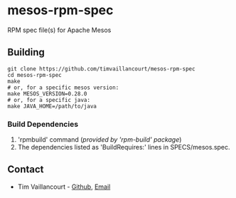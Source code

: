 # mesos-rpm-spec
RPM spec file(s) for Apache Mesos

## Building
```
git clone https://github.com/timvaillancourt/mesos-rpm-spec
cd mesos-rpm-spec
make
# or, for a specific mesos version:
make MESOS_VERSION=0.28.0
# or, for a specific java:
make JAVA_HOME=/path/to/java
```

### Build Dependencies
1. 'rpmbuild' command (*provided by 'rpm-build' package*)
2.  The dependencies listed as 'BuildRequires:' lines in SPECS/mesos.spec.

## Contact
- Tim Vaillancourt - [Github](https://github.com/timvaillancourt), [Email](mailto:tim.vaillancourt@percona.com)
